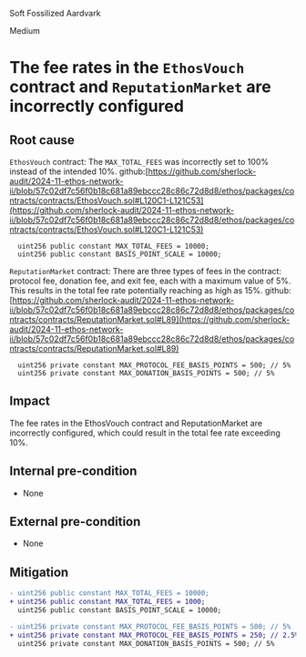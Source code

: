 Soft Fossilized Aardvark

Medium

# The fee rates in the `EthosVouch` contract and `ReputationMarket` are incorrectly configured

## Root cause
`EthosVouch` contract:
The `MAX_TOTAL_FEES` was incorrectly set to 100% instead of the intended 10%.
github:[https://github.com/sherlock-audit/2024-11-ethos-network-ii/blob/57c02df7c56f0b18c681a89ebccc28c86c72d8d8/ethos/packages/contracts/contracts/EthosVouch.sol#L120C1-L121C53](https://github.com/sherlock-audit/2024-11-ethos-network-ii/blob/57c02df7c56f0b18c681a89ebccc28c86c72d8d8/ethos/packages/contracts/contracts/EthosVouch.sol#L120C1-L121C53)
```solidity
  uint256 public constant MAX_TOTAL_FEES = 10000;
  uint256 public constant BASIS_POINT_SCALE = 10000;
```
`ReputationMarket` contract:
There are three types of fees in the contract: protocol fee, donation fee, and exit fee, each with a maximum value of 5%. This results in the total fee rate potentially reaching as high as 15%.
github:[https://github.com/sherlock-audit/2024-11-ethos-network-ii/blob/57c02df7c56f0b18c681a89ebccc28c86c72d8d8/ethos/packages/contracts/contracts/ReputationMarket.sol#L89](https://github.com/sherlock-audit/2024-11-ethos-network-ii/blob/57c02df7c56f0b18c681a89ebccc28c86c72d8d8/ethos/packages/contracts/contracts/ReputationMarket.sol#L89)
```solidity
  uint256 private constant MAX_PROTOCOL_FEE_BASIS_POINTS = 500; // 5%
  uint256 private constant MAX_DONATION_BASIS_POINTS = 500; // 5%
```
## Impact
The fee rates in the EthosVouch contract and ReputationMarket are incorrectly configured, which could result in the total fee rate exceeding 10%.
## Internal pre-condition
- None
## External pre-condition
- None


## Mitigation
```diff
- uint256 public constant MAX_TOTAL_FEES = 10000;
+ uint256 public constant MAX_TOTAL_FEES = 1000;
  uint256 public constant BASIS_POINT_SCALE = 10000;
```
```diff
- uint256 private constant MAX_PROTOCOL_FEE_BASIS_POINTS = 500; // 5%
+ uint256 private constant MAX_PROTOCOL_FEE_BASIS_POINTS = 250; // 2.5%
  uint256 private constant MAX_DONATION_BASIS_POINTS = 500; // 5%
```